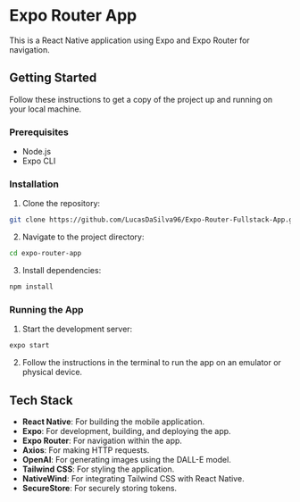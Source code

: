 # Expo Router App

This is a React Native application using Expo and Expo Router for navigation.

## Getting Started

Follow these instructions to get a copy of the project up and running on your local machine.

### Prerequisites

- Node.js
- Expo CLI

### Installation

1. Clone the repository:

```sh
git clone https://github.com/LucasDaSilva96/Expo-Router-Fullstack-App.git
```

2. Navigate to the project directory:

```sh
cd expo-router-app
```

3. Install dependencies:

```sh
npm install
```

### Running the App

1. Start the development server:

```sh
expo start
```

2. Follow the instructions in the terminal to run the app on an emulator or physical device.

## Tech Stack

- **React Native**: For building the mobile application.
- **Expo**: For development, building, and deploying the app.
- **Expo Router**: For navigation within the app.
- **Axios**: For making HTTP requests.
- **OpenAI**: For generating images using the DALL-E model.
- **Tailwind CSS**: For styling the application.
- **NativeWind**: For integrating Tailwind CSS with React Native.
- **SecureStore**: For securely storing tokens.
